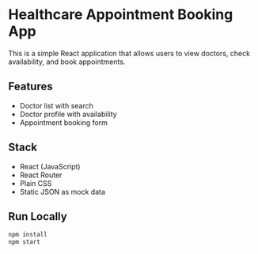 # Healthcare Appointment Booking App

This is a simple React application that allows users to view doctors, check availability, and book appointments.

## Features
- Doctor list with search
- Doctor profile with availability
- Appointment booking form

## Stack
- React (JavaScript)
- React Router
- Plain CSS
- Static JSON as mock data

## Run Locally
```bash
npm install
npm start
```
